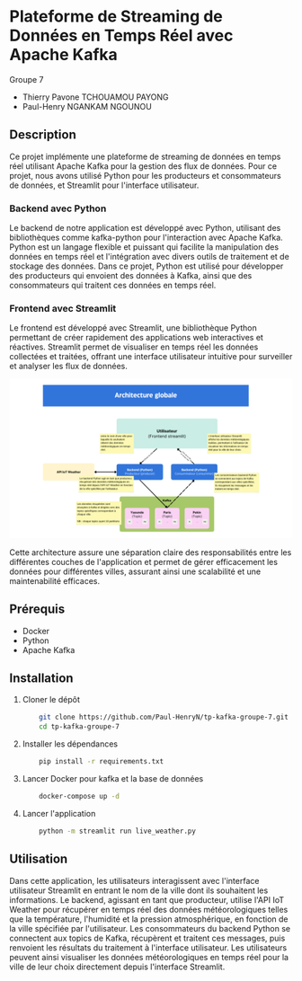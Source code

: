 # Plateforme de Streaming de Données en Temps Réel avec Apache Kafka

Groupe 7

- Thierry Pavone TCHOUAMOU PAYONG
- Paul-Henry NGANKAM NGOUNOU

## Description

Ce projet implémente une plateforme de streaming de données en temps réel utilisant Apache Kafka pour la gestion des flux de données. Pour ce projet, nous avons utilisé Python pour les producteurs et consommateurs de données, et Streamlit pour l'interface utilisateur.

### Backend avec Python

Le backend de notre application est développé avec Python, utilisant des bibliothèques comme kafka-python pour l'interaction avec Apache Kafka. Python est un langage flexible et puissant qui facilite la manipulation des données en temps réel et l'intégration avec divers outils de traitement et de stockage des données. Dans ce projet, Python est utilisé pour développer des producteurs qui envoient des données à Kafka, ainsi que des consommateurs qui traitent ces données en temps réel.

### Frontend avec Streamlit

Le frontend est développé avec Streamlit, une bibliothèque Python permettant de créer rapidement des applications web interactives et réactives. Streamlit permet de visualiser en temps réel les données collectées et traitées, offrant une interface utilisateur intuitive pour surveiller et analyser les flux de données.

![alt text](<Architecture globale.png>)

Cette architecture assure une séparation claire des responsabilités entre les différentes couches de l'application et permet de gérer efficacement les données pour différentes villes, assurant ainsi une scalabilité et une maintenabilité efficaces.

## Prérequis

- Docker
- Python
- Apache Kafka

## Installation

1. Cloner le dépôt

   ```bash
       git clone https://github.com/Paul-HenryN/tp-kafka-groupe-7.git
       cd tp-kafka-groupe-7
   ```

2. Installer les dépendances

   ```bash
       pip install -r requirements.txt
   ```

3. Lancer Docker pour kafka et la base de données

   ```bash
       docker-compose up -d
   ```

4. Lancer l'application

   ```bash
       python -m streamlit run live_weather.py
   ```

## Utilisation

Dans cette application, les utilisateurs interagissent avec l'interface utilisateur Streamlit en entrant le nom de la ville dont ils souhaitent les informations. Le backend, agissant en tant que producteur, utilise l'API IoT Weather pour récupérer en temps réel des données météorologiques telles que la température, l'humidité et la pression atmosphérique, en fonction de la ville spécifiée par l'utilisateur. Les consommateurs du backend Python se connectent aux topics de Kafka, récupèrent et traitent ces messages, puis renvoient les résultats du traitement à l'interface utilisateur. Les utilisateurs peuvent ainsi visualiser les données météorologiques en temps réel pour la ville de leur choix directement depuis l'interface Streamlit.

